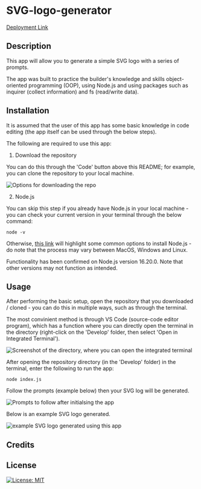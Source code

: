 # SVG-logo-generator

[Deployment Link]()

## Description

This app will allow you to generate a simple SVG logo with a series of prompts.

The app was built to practice the builder's knowledge and skills object-oriented programming (OOP), using Node.js and using packages such as inquirer (collect information) and fs (read/write data).

<!-- ## Table of Contents (Optional) -->

<!-- If your README is long, add a table of contents to make it easy for users to find what they need.

- [Installation](#installation)
- [Usage](#usage)
- [Credits](#credits)
- [License](#license) -->

## Installation

It is assumed that the user of this app has some basic knowledge in code editing (the app itself can be used through the below steps).

The following are required to use this app:

1. Download the repository 

You can do this through the 'Code' button above this README; for example, you can clone the repository to your local machine.

![Options for downloading the repo](Develop/img/download.png)

2. Node.js

You can skip this step if you already have Node.js in your local machine - you can check your current version in your terminal through the below command:

    node -v

Otherwise, [this link](https://nodejs.dev/en/learn/how-to-install-nodejs/) will highlight some common options to install Node.js - do note that the process may vary between MacOS, Windows and Linux.

Functionality has been confirmed on Node.js version 16.20.0. Note that other versions may not function as intended.

## Usage

After performing the basic setup, open the repository that you downloaded / cloned - you can do this in multiple ways, such as through the terminal.

The most convinient method is through VS Code (source-code editor program), which has a function where you can directly open the terminal in the directory (right-click on the 'Develop' folder, then select 'Open in Integrated Terminal').

![Screenshot of the directory, where you can open the integrated terminal]()
<!-- TODO: insert new screen -->

After opening the repository directory (in the 'Develop' folder) in the terminal, enter the following to run the app:

    node index.js

Follow the prompts (example below) then your SVG log will be generated.

![Prompts to follow after initialsing the app]()
<!-- TODO: insert new screen -->

Below is an example SVG logo generated.

![example SVG logo generated using this app]()
<!-- TODO: insert new screen -->

## Credits

<!-- README template based on the [Professional README Guide](https://coding-boot-camp.github.io/full-stack/github/professional-readme-guide).

It is highly recommended to refer to this guide when editing your README. -->


## License

[![License: MIT](https://img.shields.io/badge/License-MIT-yellow.svg)](https://opensource.org/licenses/MIT)